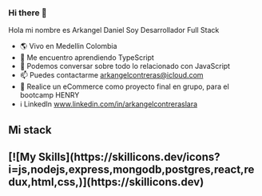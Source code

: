 ### Hi there 👋



Hola mi nombre es Arkangel Daniel
Soy Desarrollador Full Stack

- :earth_americas: Vivo en Medellin Colombia
- 🌱 Me encuentro aprendiendo TypeScript
- 💬 Podemos conversar sobre todo lo relacionado con JavaScript
- 📫 Puedes contactarme arkangelcontreras@icloud.com
- :briefcase: Realice un eCommerce como proyecto final en grupo, para el bootcamp HENRY
- :information_source: LinkedIn www.linkedin.com/in/arkangelcontreraslara

<h2>Mi stack <h2>
 [![My Skills](https://skillicons.dev/icons?i=js,nodejs,express,mongodb,postgres,react,redux,html,css,)](https://skillicons.dev)


